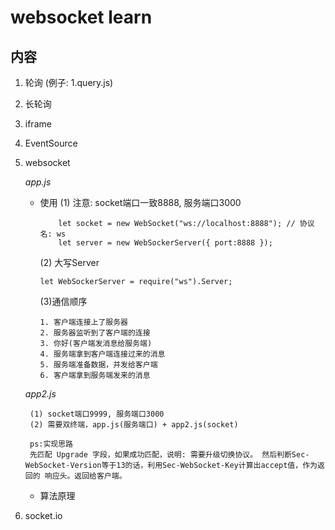 # websocket learn

## 内容

1. 轮询 (例子: 1.query.js)
2. 长轮询
3. iframe
4. EventSource
5. websocket
   
   *app.js*
    * 使用
        (1) 注意: socket端口一致8888, 服务端口3000
        ```
            let socket = new WebSocket("ws://localhost:8888"); // 协议名: ws
            let server = new WebSockerServer({ port:8888 });
        ```

        (2) 大写Server
        ```
        let WebSockerServer = require("ws").Server;
        ```

        (3)通信顺序

        ```
        1. 客户端连接上了服务器
        2. 服务器监听到了客户端的连接
        3. 你好(客户端发消息给服务端)
        4. 服务端拿到客户端连接过来的消息
        5. 服务端准备数据，并发给客户端
        6. 客户端拿到服务端发来的消息
        ```

    *app2.js*

        (1) socket端口9999, 服务端口3000
        (2) 需要双终端，app.js(服务端口) + app2.js(socket)

        ps:实现思路
        先匹配 Upgrade 字段，如果成功匹配，说明: 需要升级切换协议。 然后判断Sec-WebSocket-Version等于13的话，利用Sec-WebSocket-Key计算出accept值，作为返回的 响应头。返回给客户端。
        
    * 算法原理
    
6. socket.io

